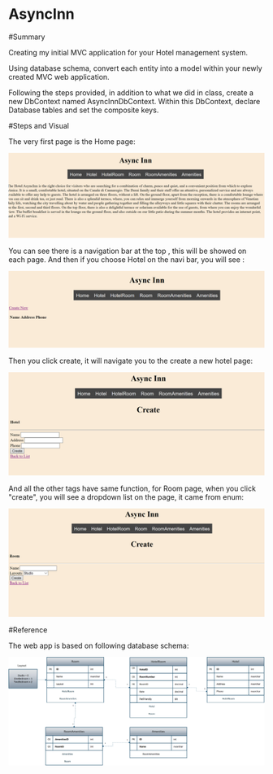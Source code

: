 # AsyncInn



#Summary

Creating my initial MVC application for your Hotel management system.

Using database schema, convert each entity into a model within your newly created MVC web application.

Following the steps provided, in addition to what we did in class, create a new DbContext named AsyncInnDbContext. Within this DbContext, declare Database tables and set the composite keys.


#Steps and Visual

The very first page is the Home page:



![home](/Assets/h.png)



You can see there is a navigation bar at the top , this will be showed on each page. 
And then if you choose Hotel on the navi bar, you will see :



![hotel](Assets/h1.png)


Then you click create, it will navigate you to the create a new hotel page:




![hotel](Assets/h2.png)



And all the other tags have same function, for Room page, when you click "create",  you will see a dropdown list on the page, it came from enum:



![Room](Assets/enum.png)



#Reference

The web app is based on following database schema:


![schema](Assets/ref.png)